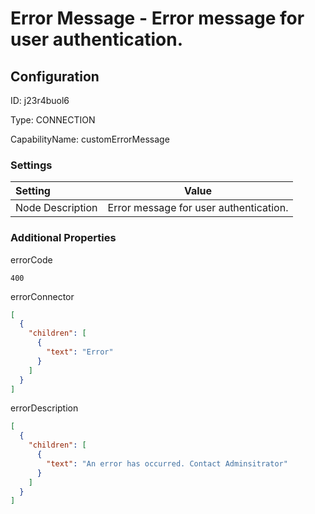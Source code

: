 # Error Message - Error message for user authentication.
## Configuration
ID:  j23r4buol6

Type: CONNECTION 

CapabilityName: customErrorMessage

### Settings
| Setting | Value  |
| :------------------------ | ---------------------------------------- |
| Node Description | Error message for user authentication. | 





### Additional Properties
errorCode
```string 
400
```


errorConnector
```json 
[
  {
    "children": [
      {
        "text": "Error"
      }
    ]
  }
]
```


errorDescription
```json 
[
  {
    "children": [
      {
        "text": "An error has occurred. Contact Adminsitrator"
      }
    ]
  }
]
```




